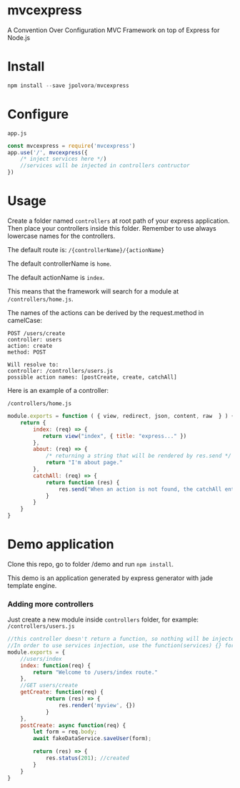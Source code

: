 # mvcexpress
A Convention Over Configuration MVC Framework on top of Express for Node.js

# Install
```js
npm install --save jpolvora/mvcexpress
```

# Configure
`app.js`
```js
const mvcexpress = require('mvcexpress')
app.use('/', mvcexpress({
    /* inject services here */)
    //services will be injected in controllers contructor
})
```

# Usage
Create a folder named `controllers` at root path of your express application. Then place your controllers inside this folder. Remember to use always lowercase names for the controllers.

The default route is: `/{controllerName}/{actionName}`

The default controllerName is `home`.

The default actionName is `index`.

This means that the framework will search for a module at `/controllers/home.js`.

The names of the actions can be derived by the request.method in camelCase:
```
POST /users/create
controller: users
action: create
method: POST

Will resolve to: 
controller: /controllers/users.js
possible action names: [postCreate, create, catchAll]
```

Here is an example of a controller:

`/controllers/home.js`

```js
module.exports = function ( { view, redirect, json, content, raw  } ) {
    return {
        index: (req) => {
           return view("index", { title: "express..." })
        },
        about: (req) => {
            /* returning a string that will be rendered by res.send */
            return "I'm about page."
        },
        catchAll: (req) => {
            return function (res) {
                res.send("When an action is not found, the catchAll enters in action.");
            }
        }
    }
}
```

# Demo application
Clone this repo, go to folder /demo and run `npm install`.

This demo is an application generated by express generator with jade template engine.

### Adding more controllers

Just create a new module inside `controllers` folder, for example: 
`/controllers/users.js`
```js
//this controller doesn't return a function, so nothing will be injected.
//In order to use services injection, use the function(services) {} format
module.exports = {
    //users/index
    index: function(req) {
        return "Welcome to /users/index route."
    },
    //GET users/create
    getCreate: function(req) {
            return (res) => {
                res.render('myview', {})
            }
    },
    postCreate: async function(req) {
        let form = req.body;
        await fakeDataService.saveUser(form);

        return (res) => {
            res.status(201); //created
        }
    }
}
```
